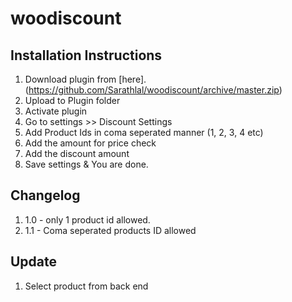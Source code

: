 # woodiscount

## Installation Instructions

1. Download plugin from [here].(https://github.com/Sarathlal/woodiscount/archive/master.zip)
2. Upload to Plugin folder
3. Activate plugin
4. Go to settings >> Discount Settings
5. Add Product Ids in coma seperated manner (1, 2, 3, 4 etc)
6. Add the amount for price check
7. Add the discount amount
8. Save settings & You are done.

## Changelog

1. 1.0 - only 1 product id allowed.
2. 1.1 - Coma seperated products ID allowed


## Update

1. Select product from back end
